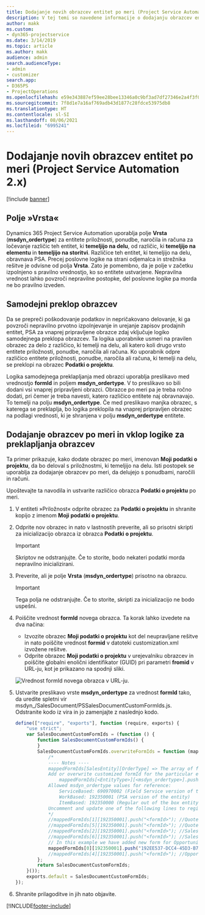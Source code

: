 ```yaml
---
title: Dodajanje novih obrazcev entitet po meri (Project Service Automation 2.x)
description: V tej temi so navedene informacije o dodajanju obrazcev entitet po meri za priložnosti, ponudbe, naročila ali račune v aplikaciji Dynamics 365 Project Service Automation 2. x.
author: makk
ms.custom:
- dyn365-projectservice
ms.date: 3/14/2019
ms.topic: article
ms.author: makk
audience: admin
search.audienceType:
- admin
- customizer
search.app:
- D365PS
- ProjectOperations
ms.openlocfilehash: e59e343887ef59ee28bee13346a0c9bf3ad7df27346e2a4f3f02a1e5c08c060f
ms.sourcegitcommit: 7f8d1e7a16af769adb43d1877c28fdce53975db8
ms.translationtype: HT
ms.contentlocale: sl-SI
ms.lasthandoff: 08/06/2021
ms.locfileid: "6995241"
---
```

# <a name="add-new-custom-entity-forms-project-service-automation-2x"></a>Dodajanje novih obrazcev entitet po meri (Project Service Automation 2.x)

[!include [banner](../../includes/psa-now-project-operations.md)]

## <a name="type-field"></a>Polje »Vrsta« 

Dynamics 365 Project Service Automation uporablja polje **Vrsta** (**msdyn\_ordertype**) za entitete priložnosti, ponudbe, naročila in računa za ločevanje različic teh entitet, ki **temeljijo na delu**, od različic, ki **temeljijo na elementu** in **temeljijo na storitvi**. Različice teh entitet, ki temeljijo na delu, obravnava PSA. Precej poslovne logike na strani odjemalca in strežnika rešitve je odvisne od polja **Vrsta**. Zato je pomembno, da je polje v začetku izpolnjeno s pravilno vrednostjo, ko so entitete ustvarjene. Nepravilna vrednost lahko povzroči nepravilne postopke, del poslovne logike pa morda ne bo pravilno izveden.

## <a name="automatic-form-switching"></a>Samodejni preklop obrazcev

Da se prepreči poškodovanje podatkov in nepričakovano delovanje, ki ga povzroči nepravilno prvotno izpolnjevanje in urejanje zapisov prodajnih entitet, PSA za vnaprej pripravljene obrazce zdaj vključuje logiko samodejnega preklopa obrazcev. Ta logika uporabnike usmeri na pravilen obrazec za delo z različico, ki temelji na delu, ali katero koli drugo vrsto entitete priložnosti, ponudbe, naročila ali računa. Ko uporabnik odpre različico entitete priložnosti, ponudbe, naročila ali računa, ki temelji na delu, se preklopi na obrazec **Podatki o projektu**.

Logika samodejnega preklapljanja med obrazci uporablja preslikavo med vrednostjo **formId** in poljem **msdyn\_ordertype**. V to preslikavo so bili dodani vsi vnaprej pripravljeni obrazci. Obrazce po meri pa je treba ročno dodati, pri čemer je treba navesti, katero različico entitete naj obravnavajo. To temelji na polju **msdyn\_ordertype**. Če med preslikavo manjka obrazec, s katerega se preklaplja, bo logika preklopila na vnaprej pripravljen obrazec na podlagi vrednosti, ki je shranjena v polju **msdyn\_ordertype** entitete.

## <a name="add-custom-forms-and-turn-on-the-form-switching-logic"></a>Dodajanje obrazcev po meri in vklop logike za preklapljanja obrazcev

Ta primer prikazuje, kako dodate obrazec po meri, imenovan **Moji podatki o projektu**, da bo deloval s priložnostmi, ki temeljijo na delu. Isti postopek se uporablja za dodajanje obrazcev po meri, da delujejo s ponudbami, naročili in računi.

Upoštevajte ta navodila in ustvarite različico obrazca **Podatki o projektu** po meri.

1. V entiteti »Priložnost« odprite obrazec za **Podatki o projektu** in shranite kopijo z imenom **Moji podatki o projektu**.
2. Odprite nov obrazec in nato v lastnostih preverite, ali so prisotni skripti za inicializacijo obrazca iz obrazca **Podatki o projektu**. 

    > [!IMPORTANT]
    > Skriptov ne odstranjujte. Če to storite, bodo nekateri podatki morda nepravilno inicializirani.

3. Preverite, ali je polje **Vrsta** (**msdyn\_ordertype**) prisotno na obrazcu. 

    > [!IMPORTANT]
    > Tega polja ne odstranjujte. Če to storite, skripti za inicializacijo ne bodo uspešni.

4. Poiščite vrednost **formId** novega obrazca. Ta korak lahko izvedete na dva načina:

    - Izvozite obrazec **Moji podatki o projektu** kot del neupravljane rešitve in nato poiščite vrednost **formid** v datoteki customization.xml izvožene rešitve.
    - Odprite obrazec **Moji podatki o projektu** v urejevalniku obrazcev in poiščite globalni enolični identifikator (GUID) pri parametri **fromid** v URL-ju, kot je prikazano na spodnji sliki.

    ![Vrednost formId novega obrazca v URL-ju.](media/how-to-add-custom-forms-in-v2.0.png)

5. Ustvarite preslikavo vrste **msdyn\_ordertype** za vrednost **formId** tako, da uredite spletni vir msdyn\_/SalesDocument/PSSalesDocumentCustomFormIds.js. Odstranite kodo iz vira in jo zamenjajte z naslednjo kodo.

    ```javascript
    define(["require", "exports"], function (require, exports) {
        "use strict";
        var SalesDocumentCustomFormIds = (function () {
            function SalesDocumentCustomFormIds() {
            }
            SalesDocumentCustomFormIds.overwriteFormIds = function (mappedFormIds) {
                /*
                ---- Notes ----
                mappedFormIds[SalesEntity][OrderType] => The array of forms IDs that support particular entity and order type
                Add or overwrite customized formId for the particular entity and order type by calling:
                    mappedFormIds[<EntityType>][<msdyn_ordertype>].push("<formId>");
                Allowed msdyn_ordertype values for reference:
                    ServiceBased: 690970002 (Field Service version of the entity)
                    WorkBased: 192350001 (PSA version of the entity)
                    ItemBased: 192350000 (Regular out of the box entity)
                Uncomment and update one of the following lines to register custom PSA form for required entity:
                */      
                //mappedFormIds[1][192350001].push("<formId>"); //Quote
                //mappedFormIds[5][192350001].push("<formId>"); //Quote Line
                //mappedFormIds[2][192350001].push("<formId>"); //Sales Order
                //mappedFormIds[6][192350001].push("<formId>"); //Sales Order Line
                // In this example we have added new form for Opportunity
                mappedFormIds[0][192350001].push("192EE537-DCC4-45D3-B7AF-EA694B9113D2"); //Opportunity
                //mappedFormIds[4][192350001].push("<formId>"); //Opportunity Line
            };
            return SalesDocumentCustomFormIds;
        }());
        exports.default = SalesDocumentCustomFormIds;
    });
    ```

6. Shranite prilagoditve in jih nato objavite.


[!INCLUDE[footer-include](../../includes/footer-banner.md)]
